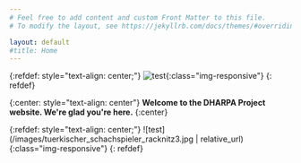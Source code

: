 ```yaml
---
# Feel free to add content and custom Front Matter to this file.
# To modify the layout, see https://jekyllrb.com/docs/themes/#overriding-theme-defaults

layout: default
#title: Home
---
```

<!--can set align="center" directly in html code, but what about markdown?-->
{:refdef: style="text-align: center;"}
![test]({{site.baseurl}}/images/tuerkischer_schachspieler_racknitz3.jpg){:class="img-responsive"}
{: refdef}

{:center: style="text-align: center"}
**Welcome to the DHARPA Project website. We're glad you're here.**
{:center}

{:refdef: style="text-align: center;"}
![test](/images/tuerkischer_schachspieler_racknitz3.jpg | relative_url){:class="img-responsive"}
{: refdef}
